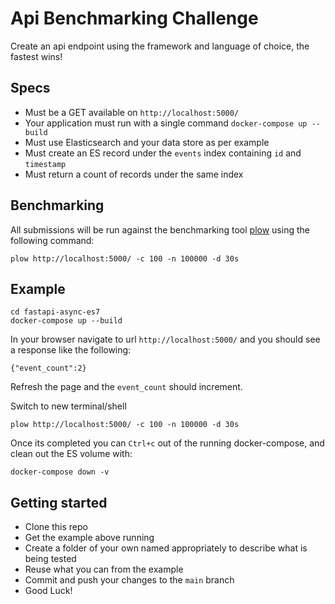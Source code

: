 # Api Benchmarking Challenge

Create an api endpoint using the framework and language of choice, the fastest wins!


## Specs

- Must be a GET available on `http://localhost:5000/`
- Your application must run with a single command `docker-compose up --build`
- Must use Elasticsearch and your data store as per example
- Must create an ES record under the `events` index containing `id` and `timestamp`
- Must return a count of records under the same index

## Benchmarking 

All submissions will be run against the benchmarking tool [plow](https://github.com/six-ddc/plow)
using the following command:
```shell
plow http://localhost:5000/ -c 100 -n 100000 -d 30s
```

## Example

```shell
cd fastapi-async-es7
docker-compose up --build
```

In your browser navigate to url `http://localhost:5000/` and you should see a response like the following:

```shell
{"event_count":2}
```

Refresh the page and the `event_count` should increment.


Switch to new terminal/shell

```shell
plow http://localhost:5000/ -c 100 -n 100000 -d 30s
```

Once its completed you can `Ctrl+c` out of the running docker-compose, and clean out the ES volume with: 

```shell
docker-compose down -v
```

## Getting started

- Clone this repo
- Get the example above running
- Create a folder of your own named appropriately to describe what is being tested
- Reuse what you can from the example
- Commit and push your changes to the `main` branch
- Good Luck!
